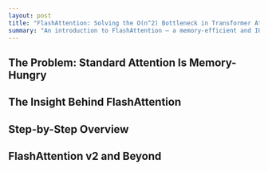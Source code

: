 ```yaml
---
layout: post
title: "FlashAttention: Solving the O(n^2) Bottleneck in Transformer Attention"
summary: "An introduction to FlashAttention — a memory-efficient and IO-aware algorithm that accelerates transformer attention while keeping results exact."
---
```


## The Problem: Standard Attention Is Memory-Hungry

## The Insight Behind FlashAttention

## Step-by-Step Overview

## FlashAttention v2 and Beyond

